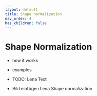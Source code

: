 ```yaml
---
layout: default
title: Shape normalization
nav_order: 4
has_children: false
---
```



# Shape Normalization

- how it works
- examples

- TODO: Lena Text
- Bild einfügen Lena Shape normalization
